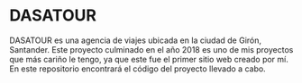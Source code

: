 # DASATOUR
DASATOUR es una agencia de viajes ubicada en la ciudad de Girón, Santander. Este proyecto culminado en el año 2018 es uno de mis proyectos que más cariño le tengo, ya que este fue el primer sitio web creado por mí. En este repositorio encontrará el código del proyecto llevado a cabo.
